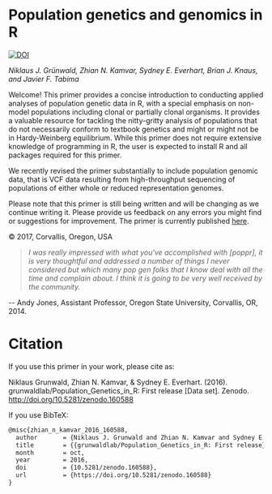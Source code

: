 # Population genetics and genomics in R

[![DOI](https://zenodo.org/badge/20031384.svg)](https://zenodo.org/badge/latestdoi/20031384)

*Niklaus J. Gr&uuml;nwald, Zhian N. Kamvar, Sydney E. Everhart, Brian J. Knaus, and Javier F. Tabima*

Welcome! This primer provides a concise introduction to conducting applied analyses of population genetic data in R, with a special emphasis on non-model populations including clonal or partially clonal organisms. It provides a valuable resource for tackling the nitty-gritty analysis of populations that do not necessarily conform to textbook genetics and might or might not be in Hardy-Weinberg equilibrium. While this primer does not require extensive knowledge of programming in R, the user is expected to install R and all packages required for this primer.

We recently revised the primer substantially to include population genomic data, that is VCF data resulting from high-throughput sequencing of populations of either whole or reduced representation genomes.

Please note that this primer is still being written and will be changing as we
continue writing it. Please provide us feedback on any errors you might find or
suggestions for improvement. The primer is currently published
[here](http://grunwaldlab.github.io/Population_Genetics_in_R/).



&copy; 2017, Corvallis, Oregon, USA

>*I was really impressed with what you've accomplished with [poppr], it is very thoughtful and addressed a number of things I never considered but which many pop gen folks that I know deal with all the time and complain about.  I think it is going to be very well received by the community.* 

-- Andy Jones, Assistant Professor, Oregon State University, Corvallis, OR, 2014.

Citation
========

If you use this primer in your work, please cite as:

Niklaus Grunwald, Zhian N. Kamvar, & Sydney E. Everhart. (2016). grunwaldlab/Population_Genetics_in_R: First release [Data set]. Zenodo. http://doi.org/10.5281/zenodo.160588

If you use BibTeX:

```tex
@misc{zhian_n_kamvar_2016_160588,
  author       = {Niklaus J. Grunwald and Zhian N. Kamvar and Sydney E. Everhart},
  title        = {{grunwaldlab/Population_Genetics_in_R: First release}},
  month        = oct,
  year         = 2016,
  doi          = {10.5281/zenodo.160588},
  url          = {https://doi.org/10.5281/zenodo.160588}
}
```



